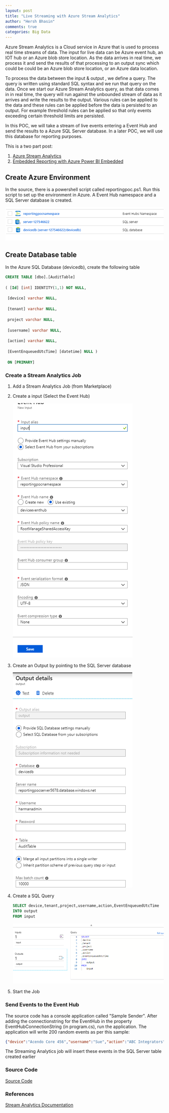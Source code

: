 ```yaml
---
layout: post
title: "Live Streaming with Azure Stream Analytics"
author: "Hersh Bhasin"
comments: true
categories: Big Data
---
```


Azure Stream Analytics is a Cloud service in Azure that is used to process real time streams of data. The input for live data can be Azure event hub, an IOT hub or an Azure blob store location. As the data arrives in real time, we process it and send the results of that processing to an output sync which could be could be an Azure blob store location, or an Azure data location.

To process the data between the input & output , we define a query. The query is written using standard SQL syntax and we run that query on the data. Once we start our Azure Stream Analytics query, as that data comes in in real time, the query will run against the unbounded stream of data as it arrives and write the results to the output. Various rules can be applied to the data and these rules can be applied before the data is persisted to an output. For example threshold rules can be applied so that only events exceeding certain threshold limits are persisted.

In this POC, we will take a stream of live events entering a Event Hub and send the results to a Azure SQL Server database. In a later POC, we will use this database for reporting purposes.

This is a two part post:

1. [Azure Stream Analytics](https://hershbhasin.com/2019-03-09/azure-stream-analytics )
2. [Embedded Reporting with Azure Power BI Embedded](https://hershbhasin.com/2019-04-07/powerbi-embedded)

## Create Azure Environment

In the source, there is a powershell script called reportingpoc.ps1. Run this script to set up the environment in Azure. A Event Hub namespace and a SQL  Server database is created.

![](/assets/streaming_1.png)

## Create Database table

In the Azure SQL Database (devicedb), create the following table

```sql
CREATE TABLE [dbo].[AuditTable]

( [Id] [int] IDENTITY(1,1) NOT NULL,

 [device] varchar NULL,

 [tenant] varchar NULL,

 project varchar NULL,

 [username] varchar NULL,

 [action] varchar NULL,

 [EventEnqueuedUtcTime] [datetime] NULL )

 ON [PRIMARY]

```

### Create a Stream Analytics Job

1. Add a Stream Analytics Job (from Marketplace)

2. Create a input (Select the Event Hub)

   ![](/assets/streaming_2.png)

3. Create an Output by pointing to the SQL Server database

   ![](/assets/streaming_3.png)

4. Create a SQL Query

   ```sql
   SELECT device,tenant,project,username,action,EventEnqueuedUtcTime 
   INTO output 
   FROM input
   ```

   

   ![](/assets/streaming_4.png)

5. Start the Job

### Send Events to the Event Hub

The source code has a console application called "Sample Sender". After adding the connectionstring for the EventHub in the property EventHubConnectionString (in program.cs), run the application. The application will write 200 random events  as per this sample:

```json
{"device":"Acendo Core 456","username":"Sue","action":"ABC Integrators","project":"Richardson"} 
```



The Streaming Analytics job will insert these events in the SQL Server table created earlier

### Source Code

[Source Code](https://github.com/hershbhasin/AzureSamples/tree/master/AzureStreaming)

### References

[Stream Analytics Documentation](https://docs.microsoft.com/en-us/azure/stream-analytics/)